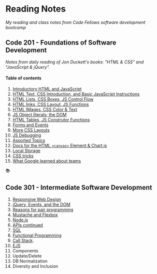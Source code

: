 # Reading Notes 
*My reading and class notes from Code Fellows software development bootcamp*

## Code 201 - Foundations of Software Development 
*Notes from daily reading of Jon Duckett's books: "HTML & CSS" and "JavaScript & jQuery".*

#### Table of contents

1. [Introductory HTML and JavaScript](class-01.md)     
2. [HTML Text, CSS Introduction, and Basic JavaScript Instructions](class-02.md)    
3. [HTML Lists, CSS Boxes, JS Control Flow](class-03.md)   
4. [HTML links, CSS Layout, JS Functions](class-04.md)   
5. [HTML IMages, CSS Color & Text](class-05.md) 
6. [JS Object literals; the DOM](class-06.md)
7. [HTML Tables, JS Construtor Functions](class-08.md)   
8. [Forms and Events](class-09.md)   
9. [More CSS Layouts](class-08.md)   
10. [JS Debugging](class-10.md)  
11. [Assorted Topics](class-11.md) 
12. [Docs for the HTML `<canvas>` Element & Chart.js](class-12.md)
13. [Local Storage](class-13.md)   
14. [CSS tricks](class-14.md)   
15. [What Google learned about teams](class-15.md)

:books:

## Code 301 - Intermediate Software Development

1. [Responsive Web Design](301-class00.md)
2. [jQuery, Events, and the DOM](301-class01.md)
3. [Reasons for pair programming](301-class01a.md)
4. [Mustache and Flexbox](301-class02.md)
5. [Node.js](301-class05.md)
6. [APIs continued](301-class06.md)
7. [SQL](301-class07.md)
8. [Functional Programming](301-class08.md)
9. [Call Stack](301-class09.md).
11. [EJS](301-class11.md)
12. Components
13. Update/Delete
14. DB Normalization
15. Diversity and Inclusion

